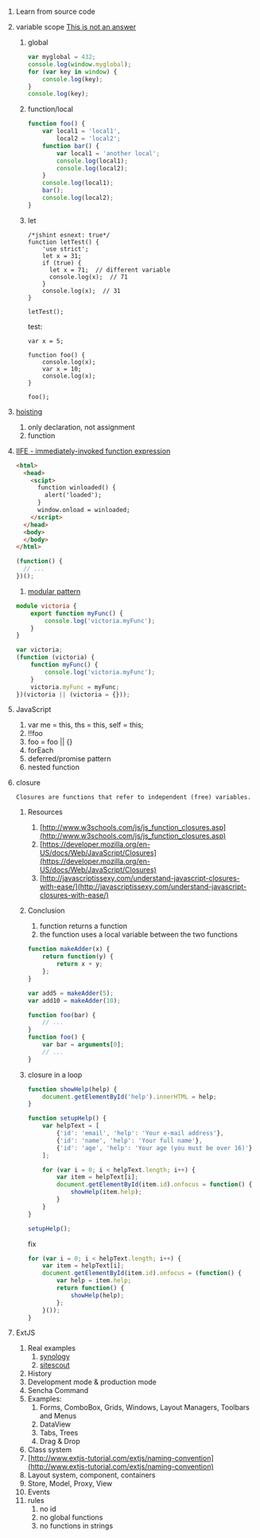 1. Learn from source code

1. variable scope [This is not an answer](http://stackoverflow.com/questions/500431/what-is-the-scope-of-variables-in-javascript)
    1. global
        
        ```javascript
        var myglobal = 432;
        console.log(window.myglobal);
        for (var key in window) {
            console.log(key);
        }
        console.log(key);
        ```

    1. function/local
        
        ```javascript
        function foo() {
            var local1 = 'local1',
                local2 = 'local2';
            function bar() {
                var local1 = 'another local';
                console.log(local1);
                console.log(local2);
            }
            console.log(local1);
            bar();
            console.log(local2);
        }
        ```
        
    3. let
        
        ```
        /*jshint esnext: true*/
        function letTest() {
            'use strict';
            let x = 31;
            if (true) {
              let x = 71;  // different variable
              console.log(x);  // 71
            }
            console.log(x);  // 31
        }

        letTest();
        ```
          
        test:
        
        ```
        var x = 5;

        function foo() {
            console.log(x);
            var x = 10;
            console.log(x); 
        }
        
        foo();
        ```

1. [hoisting](https://developer.mozilla.org/en-US/docs/Web/JavaScript/Reference/Statements/var)
    1. only declaration, not assignment
    1. function
1. [IIFE - immediately-invoked function expression](http://benalman.com/news/2010/11/immediately-invoked-function-expression/#iife)
    
      ```html
      <html>
        <head>
          <scipt>
            function winloaded() {
              alert('loaded');
            }
            window.onload = winloaded;
          </script>
        </head>
        <body>
        </body>
      </html>
      ```
    
      ```javascript
      (function() {
        // ...
      })();
      ```

    1. [modular pattern](http://www.adequatelygood.com/JavaScript-Module-Pattern-In-Depth.html)
    
      ```typescript
      module victoria {
          export function myFunc() {
              console.log('victoria.myFunc');
          }
      }
      ```
    
      ```javascript
      var victoria;
      (function (victoria) {
          function myFunc() {
              console.log('victoria.myFunc');
          }
          victoria.myFunc = myFunc;
      })(victoria || (victoria = {}));
      ```

1. JavaScript
    1. var me = this, ths = this, self = this;
    1. !!foo
    1. foo = foo || {}
    1. forEach
    1. deferred/promise pattern
    1. nested function

1. closure
    
    ```        
    Closures are functions that refer to independent (free) variables.
    ```

    1. Resources 
        1. [http://www.w3schools.com/js/js_function_closures.asp](http://www.w3schools.com/js/js_function_closures.asp)
        1. [https://developer.mozilla.org/en-US/docs/Web/JavaScript/Closures](https://developer.mozilla.org/en-US/docs/Web/JavaScript/Closures)
        1. [http://javascriptissexy.com/understand-javascript-closures-with-ease/](http://javascriptissexy.com/understand-javascript-closures-with-ease/)
    1. Conclusion
        1. function returns a function
        1. the function uses a local variable between the two functions
        
        ```javascript
        function makeAdder(x) {
            return function(y) {
                return x + y;
            };
        }

        var add5 = makeAdder(5);
        var add10 = makeAdder(10);

        function foo(bar) {
            // ...
        }
        function foo() {
            var bar = arguments[0];
            // ...
        }
        ```

    1. closure in a loop

        ```javascript
        function showHelp(help) {
            document.getElementById('help').innerHTML = help;
        }

        function setupHelp() {
            var helpText = [
                {'id': 'email', 'help': 'Your e-mail address'},
                {'id': 'name', 'help': 'Your full name'},
                {'id': 'age', 'help': 'Your age (you must be over 16)'}
            ];

            for (var i = 0; i < helpText.length; i++) {
                var item = helpText[i];
                document.getElementById(item.id).onfocus = function() {
                    showHelp(item.help);
                }
            }
        }

        setupHelp();
        ```

        fix
        
        ```javascript
        for (var i = 0; i < helpText.length; i++) {
            var item = helpText[i];
            document.getElementById(item.id).onfocus = (function() {
                var help = item.help;
                return function() {
                    showHelp(help);
                };
            }());
        }
        ```
    
1. ExtJS
    1. Real examples
        1. [synology](https://www.synology.com/en-us/dsm/5.2/live_demo)
        1. [sitescout](https://rtb.sitescout.com/)
    1. History
    1. Development mode & production mode
    1. Sencha Command
	1. Examples:
		1. Forms, ComboBox, Grids, Windows, Layout Managers, Toolbars and Menus
		1. DataView
		1. Tabs, Trees
		1. Drag & Drop
	1. Class system
    1. [http://www.extjs-tutorial.com/extjs/naming-convention](http://www.extjs-tutorial.com/extjs/naming-convention)
    1. Layout system, component, containers
    1. Store, Model, Proxy, View
    1. Events
    1. rules
        1. no id
        1. no global functions
        1. no functions in strings
